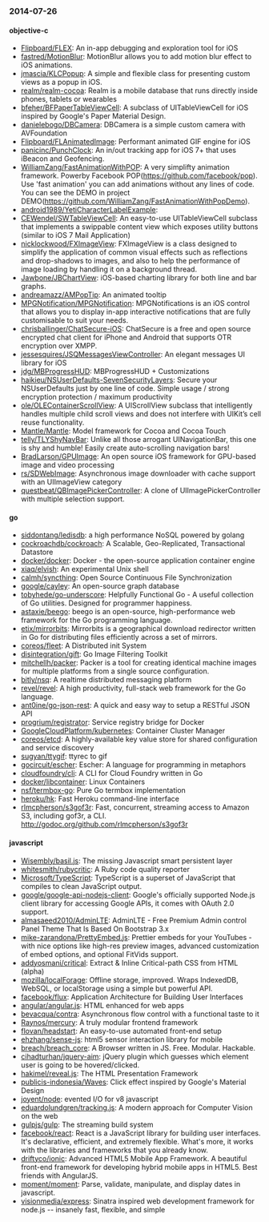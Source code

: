 ### 2014-07-26

#### objective-c
* [Flipboard/FLEX](https://github.com/Flipboard/FLEX): An in-app debugging and exploration tool for iOS
* [fastred/MotionBlur](https://github.com/fastred/MotionBlur): MotionBlur allows you to add motion blur effect to iOS animations.
* [jmascia/KLCPopup](https://github.com/jmascia/KLCPopup): A simple and flexible class for presenting custom views as a popup in iOS.
* [realm/realm-cocoa](https://github.com/realm/realm-cocoa): Realm is a mobile database that runs directly inside phones, tablets or wearables
* [bfeher/BFPaperTableViewCell](https://github.com/bfeher/BFPaperTableViewCell): A subclass of UITableViewCell for iOS inspired by Google's Paper Material Design.
* [danielebogo/DBCamera](https://github.com/danielebogo/DBCamera): DBCamera is a simple custom camera with AVFoundation
* [Flipboard/FLAnimatedImage](https://github.com/Flipboard/FLAnimatedImage): Performant animated GIF engine for iOS
* [panicinc/PunchClock](https://github.com/panicinc/PunchClock): An in/out tracking app for iOS 7+ that uses iBeacon and Geofencing.
* [WilliamZang/FastAnimationWithPOP](https://github.com/WilliamZang/FastAnimationWithPOP): A very simplifty animation framework. Powerby Facebook POP(https://github.com/facebook/pop). Use 'fast animation' you can add animations without any lines of code.  You can see the DEMO in project DEMO(https://github.com/WilliamZang/FastAnimationWithPopDemo).
* [android1989/YetiCharacterLabelExample](https://github.com/android1989/YetiCharacterLabelExample): 
* [CEWendel/SWTableViewCell](https://github.com/CEWendel/SWTableViewCell): An easy-to-use UITableViewCell subclass that implements a swippable content view which exposes utility buttons (similar to iOS 7 Mail Application)
* [nicklockwood/FXImageView](https://github.com/nicklockwood/FXImageView): FXImageView is a class designed to simplify the application of common visual effects such as reflections and drop-shadows to images, and also to help the performance of image loading by handling it on a background thread. 
* [Jawbone/JBChartView](https://github.com/Jawbone/JBChartView): iOS-based charting library for both line and bar graphs.
* [andreamazz/AMPopTip](https://github.com/andreamazz/AMPopTip): An animated tooltip
* [MPGNotification/MPGNotification](https://github.com/MPGNotification/MPGNotification): MPGNotifications is an iOS control that allows you to display in-app interactive notifications that are fully customisable to suit your needs.
* [chrisballinger/ChatSecure-iOS](https://github.com/chrisballinger/ChatSecure-iOS): ChatSecure is a free and open source encrypted chat client for iPhone and Android that supports OTR encryption over XMPP.
* [jessesquires/JSQMessagesViewController](https://github.com/jessesquires/JSQMessagesViewController): An elegant messages UI library for iOS
* [jdg/MBProgressHUD](https://github.com/jdg/MBProgressHUD): MBProgressHUD + Customizations
* [haikieu/NSUserDefaults-SevenSecurityLayers](https://github.com/haikieu/NSUserDefaults-SevenSecurityLayers): Secure your NSUserDefaults just by one line of code. Simple usage / strong encryption protection / maximum productivity
* [ole/OLEContainerScrollView](https://github.com/ole/OLEContainerScrollView): A UIScrollView subclass that intelligently handles multiple child scroll views and does not interfere with UIKitʼs cell reuse functionality.
* [Mantle/Mantle](https://github.com/Mantle/Mantle): Model framework for Cocoa and Cocoa Touch
* [telly/TLYShyNavBar](https://github.com/telly/TLYShyNavBar): Unlike all those arrogant UINavigationBar, this one is shy and humble! Easily create auto-scrolling navigation bars!
* [BradLarson/GPUImage](https://github.com/BradLarson/GPUImage): An open source iOS framework for GPU-based image and video processing
* [rs/SDWebImage](https://github.com/rs/SDWebImage): Asynchronous image downloader with cache support with an UIImageView category
* [questbeat/QBImagePickerController](https://github.com/questbeat/QBImagePickerController): A clone of UIImagePickerController with multiple selection support.

#### go
* [siddontang/ledisdb](https://github.com/siddontang/ledisdb): a high performance NoSQL powered by  golang
* [cockroachdb/cockroach](https://github.com/cockroachdb/cockroach): A Scalable, Geo-Replicated, Transactional Datastore
* [docker/docker](https://github.com/docker/docker): Docker - the open-source application container engine
* [xiaq/elvish](https://github.com/xiaq/elvish): An experimental Unix shell
* [calmh/syncthing](https://github.com/calmh/syncthing): Open Source Continuous File Synchronization
* [google/cayley](https://github.com/google/cayley): An open-source graph database
* [tobyhede/go-underscore](https://github.com/tobyhede/go-underscore):  Helpfully Functional Go -  A useful collection of Go utilities. Designed for programmer happiness. 
* [astaxie/beego](https://github.com/astaxie/beego): beego is an open-source, high-performance web framework for the Go programming language.
* [etix/mirrorbits](https://github.com/etix/mirrorbits): Mirrorbits is a geographical download redirector written in Go for distributing files efficiently across a set of mirrors.
* [coreos/fleet](https://github.com/coreos/fleet): A Distributed init System
* [disintegration/gift](https://github.com/disintegration/gift): Go Image Filtering Toolkit
* [mitchellh/packer](https://github.com/mitchellh/packer): Packer is a tool for creating identical machine images for multiple platforms from a single source configuration.
* [bitly/nsq](https://github.com/bitly/nsq): A realtime distributed messaging platform
* [revel/revel](https://github.com/revel/revel): A high productivity, full-stack web framework for the Go language.
* [ant0ine/go-json-rest](https://github.com/ant0ine/go-json-rest): A quick and easy way to setup a RESTful JSON API
* [progrium/registrator](https://github.com/progrium/registrator): Service registry bridge for Docker
* [GoogleCloudPlatform/kubernetes](https://github.com/GoogleCloudPlatform/kubernetes): Container Cluster Manager
* [coreos/etcd](https://github.com/coreos/etcd): A highly-available key value store for shared configuration and service discovery
* [sugyan/ttygif](https://github.com/sugyan/ttygif): ttyrec to gif
* [gocircuit/escher](https://github.com/gocircuit/escher): Escher: A language for programming in metaphors
* [cloudfoundry/cli](https://github.com/cloudfoundry/cli): A CLI for Cloud Foundry written in Go
* [docker/libcontainer](https://github.com/docker/libcontainer): Linux Containers
* [nsf/termbox-go](https://github.com/nsf/termbox-go): Pure Go termbox implementation
* [heroku/hk](https://github.com/heroku/hk): Fast Heroku command-line interface
* [rlmcpherson/s3gof3r](https://github.com/rlmcpherson/s3gof3r): Fast, concurrent, streaming access to Amazon S3, including gof3r, a CLI. http://godoc.org/github.com/rlmcpherson/s3gof3r

#### javascript
* [Wisembly/basil.js](https://github.com/Wisembly/basil.js): The missing Javascript smart persistent layer
* [whitesmith/rubycritic](https://github.com/whitesmith/rubycritic): A Ruby code quality reporter
* [Microsoft/TypeScript](https://github.com/Microsoft/TypeScript): TypeScript is a superset of JavaScript that compiles to clean JavaScript output.
* [google/google-api-nodejs-client](https://github.com/google/google-api-nodejs-client): Google's officially supported Node.js client library for accessing Google APIs, it comes with OAuth 2.0 support.
* [almasaeed2010/AdminLTE](https://github.com/almasaeed2010/AdminLTE): AdminLTE - Free Premium Admin control Panel Theme That Is Based On Bootstrap 3.x
* [mike-zarandona/PrettyEmbed.js](https://github.com/mike-zarandona/PrettyEmbed.js): Prettier embeds for your YouTubes - with nice options like high-res preview images, advanced customization of embed options, and optional FitVids support.
* [addyosmani/critical](https://github.com/addyosmani/critical): Extract & Inline Critical-path CSS from HTML (alpha)
* [mozilla/localForage](https://github.com/mozilla/localForage): Offline storage, improved. Wraps IndexedDB, WebSQL, or localStorage using a simple but powerful API.
* [facebook/flux](https://github.com/facebook/flux): Application Architecture for Building User Interfaces
* [angular/angular.js](https://github.com/angular/angular.js): HTML enhanced for web apps
* [bevacqua/contra](https://github.com/bevacqua/contra): Asynchronous flow control with a functional taste to it
* [Raynos/mercury](https://github.com/Raynos/mercury): A truly modular frontend framework
* [flovan/headstart](https://github.com/flovan/headstart): An easy-to-use automated front-end setup
* [ehzhang/sense-js](https://github.com/ehzhang/sense-js): html5 sensor interaction library for mobile
* [breach/breach_core](https://github.com/breach/breach_core): A Browser written in JS. Free. Modular. Hackable.
* [cihadturhan/jquery-aim](https://github.com/cihadturhan/jquery-aim): jQuery plugin which guesses which element user is going to be hovered/clicked.
* [hakimel/reveal.js](https://github.com/hakimel/reveal.js): The HTML Presentation Framework
* [publicis-indonesia/Waves](https://github.com/publicis-indonesia/Waves): Click effect inspired by Google's Material Design
* [joyent/node](https://github.com/joyent/node): evented I/O for v8 javascript
* [eduardolundgren/tracking.js](https://github.com/eduardolundgren/tracking.js): A modern approach for Computer Vision on the web
* [gulpjs/gulp](https://github.com/gulpjs/gulp): The streaming build system
* [facebook/react](https://github.com/facebook/react): React is a JavaScript library for building user interfaces. It's declarative, efficient, and extremely flexible. What's more, it works with the libraries and frameworks that you already know.
* [driftyco/ionic](https://github.com/driftyco/ionic): Advanced HTML5 Mobile App Framework. A beautiful front-end framework for developing hybrid mobile apps in HTML5. Best friends with AngularJS.
* [moment/moment](https://github.com/moment/moment): Parse, validate, manipulate, and display dates in javascript.
* [visionmedia/express](https://github.com/visionmedia/express): Sinatra inspired web development framework for node.js -- insanely fast, flexible, and simple
